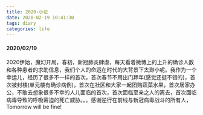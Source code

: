 ```yaml
---
title: 2020-小记
date: 2020-02-19 10:41:30
tags: diary
categories: life
---
```


#### 2020/02/19
2020伊始，魔幻开局，春初，新冠肺炎肆虐，每天看着微博上的上升的确诊人数和各种患者的求助信息，我们个人的命运在时代的大背景下太渺小呢。我作为一个幸运儿，经历了很多不一样的首次，首次春节不用出门拜年(感觉还挺不错的)，首次被封楼(单元楼有确诊病例)，首次在社区和大家一起团购蔬菜水果，首次居家办公，不敢去想象很多不幸的人儿面临的首次，首次面临至亲之人的离去，首次面临病毒导致的呼吸窘迫的死亡威胁。。。感谢逆行在前线与新冠病毒战斗的所有人，Tomorrow will be fine!